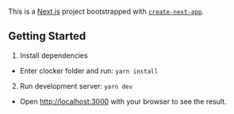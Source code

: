 This is a [Next.js](https://nextjs.org/) project bootstrapped with [`create-next-app`](https://github.com/vercel/next.js/tree/canary/packages/create-next-app).

## Getting Started

1. Install dependencies

- Enter clocker folder and run: `yarn install`

2. Run development server: `yarn dev`

- Open [http://localhost:3000](http://localhost:3000) with your browser to see the result.
